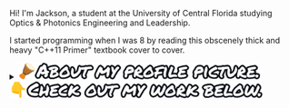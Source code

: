 Hi! I'm Jackson, a student at the University of Central Florida studying Optics & Photonics Engineering and Leadership. 

I started programming when I was 8 by reading this obscenely thick and heavy "C++11 Primer" textbook cover to cover.

<details><summary><picture><source srcset="ProfilePicture.png" height="30px"/><img src="ProfilePicture.png" alt="About my profile picture" height="30px"/></picture></summary>

**Bachata** music is a genre that comes from the Dominican Republic. It evolved in the 1960s from **bolero** music, which African slaves in Cuba had invented much earlier. Until the 1990s, bachata used acoustic guitars and fairly traditional musical techniques, and was perceived as being just for poor Dominicans.

Starting in the early 1990s with the introduction of a new electric guitar pedal, the Ibanez PT-4, which used advanced signal processing to create unique effects, combined with radio station owners looking for new content from *bachateros* like Antony Santos, bachata music suddenly became much more popular in the DR than ever before. Now, it was for everybody, not just those poor Dominicans.

Things were looking a little different in the United States. Also in the 1990s, several boys in the Bronx decided to make a bachata band of their own. Unfortunately, after making a few songs, they got bored because their bachata sounded largely the same and not much different from others. Some time passed and a music producer suggested a name change to "Aventura" and to stop "trying to fit in." They then combined this traditional music with newer concepts like funk bass and drum machines and got laughed off the stages.

Fortunately, Anthony "Romeo" Santos, the leader of Aventura, never gave up and pushed the band forward to make an album called _Generation Next_. It wasn't that popular outside New York with only several thousand CDs sold. Their next one, _We Broke The Rules_, sounded completely different from anything before and was a smash hit in Europe. It's my favorite Aventura album which is why it's here on my profile!

</details>

<img src="SeeMyWork.png" alt="👇 Check out my work below." height="30px">

